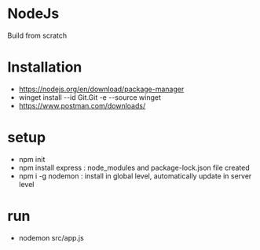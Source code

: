 # NodeJs
Build from scratch

# Installation
- https://nodejs.org/en/download/package-manager
- winget install --id Git.Git -e --source winget
- https://www.postman.com/downloads/

# setup
- npm init
- npm install express : node_modules and package-lock.json file created
- npm i -g nodemon : install in global level, automatically update in server level

# run
- nodemon src/app.js



